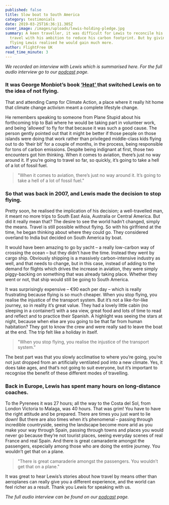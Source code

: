 ```yaml
---
published: false
title: Slow boat to South America
category: testimonials
date: 2019-03-25T16:36:11.305Z
cover_image: /images/uploads/lewis-holding-pledge.jpg
summary: A keen traveller, it was difficult for Lewis to reconcile his desire to
  travel with his ambition to reduce his carbon footprint. But by giving up
  flying Lewis realised he would gain much more.
author: FlightFree UK
read_time_minute: 3
---
```

*We recorded an interview with Lewis which is summarised here. For the full audio interview go to our* *[podcast](https://www.flightfree.co.uk/podcast)* *page.*

### It was George Monbiot’s book [‘Heat’ ](https://www.monbiot.com/books/heat/)that switched Lewis on to the idea of not flying.

That and attending Camp for Climate Action, a place where it really hit home that climate change activism meant a complete lifestyle change. 

He remembers speaking to someone from Plane Stupid about his forthcoming trip to Bali where he would be taking part in volunteer work, and being ‘allowed’ to fly for that because it was such a good cause. The person gently pointed out that it might be better if those people on those islands were doing that work rather than privileged middle-class kids flying out to do ‘their bit’ for a couple of months, in the process, being responsible for tons of carbon emissions. Despite being indignant at first, those two encounters got him thinking. When it comes to aviation, there’s just no way around it. If you’re going to travel so far, so quickly, it’s going to take a hell of a lot of fossil fuel.

> "When it comes to aviation, there’s just no way around it. It’s going to take a hell of a lot of fossil fuel."

### So that was back in 2007, and Lewis made the decision to stop flying.

Pretty soon, he realised the implication of his decision; a well-travelled man, it meant no more trips to South East Asia, Australia or Central America. But did it really mean that? The desire to see the world hadn’t changed, simply the means. Travel is still possible without flying. So with his girlfriend at the time, he began thinking about where they could go. They considered overland to India but decided on South America by boat. 

It would have been amazing to go by yacht – a really low-carbon way of crossing the ocean – but they didn’t have the time. Instead they went by cargo ship. Obviously shipping is a massively carbon-intensive industry as well, and that needs to change, but in this case, instead of adding to the demand for flights which drives the increase in aviation, they were simply piggy-backing on something that was already taking place. Whether they went or not, that ship would still be going to South America.

It was surprisingly expensive – €90 each per day – which is really frustrating because flying is so much cheaper. When you stop flying, you realise the injustice of the transport system. But it’s not a like-for-like journey, so in reality it’s great value. They had a lovely little cabin (no sleeping in a container!) with a sea view, great food and lots of time to read and reflect and to practice their Spanish. A highlight was seeing the stars at night, because when else are you going to be that far from human habitation? They got to know the crew and were really sad to leave the boat at the end. The trip felt like a holiday in itself. 

> "When you stop flying, you realise the injustice of the transport system."

The best part was that you slowly acclimatise to where you’re going, you’re not just dropped from an artificially ventilated pod into a new climate. Yes, it does take ages, and that’s not going to suit everyone, but it’s important to recognise the benefit of these different modes of travelling. 

### Back in Europe, Lewis has spent many hours on long-distance coaches.

 To the Pyrenees it was 27 hours; all the way to the Costa del Sol, from London Victoria to Malaga, was 40 hours. That was grim! You have to have the right attitude and be prepared. There are times you just want to lie down! But there are also times when it’s phenomenal – passing through incredible countryside, seeing the landscape become more arid as you make your way through Spain, passing through towns and places you would never go because they’re not tourist places, seeing everyday scenes of real France and real Spain. And there is great camaraderie amongst the passengers, especially among those who are doing the entire journey. You wouldn’t get that on a plane. 

> "There is great camaraderie amongst the passengers. You wouldn’t get that on a plane." 

It was great to hear Lewis’s stories about how travel by means other than aeroplanes can really give you a different experience, and the world can feel richer as a result. Thank you Lewis for speaking with us.

*The full audio interview can be found on our* *[podcast](/podcast)* *page.*